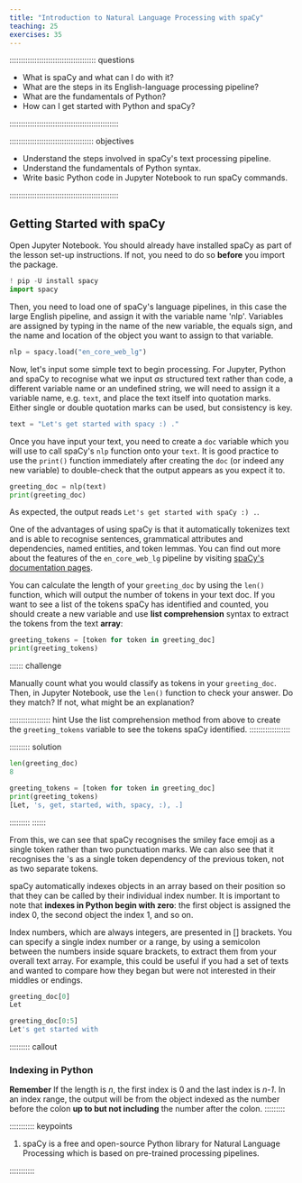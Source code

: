 ```yaml
---
title: "Introduction to Natural Language Processing with spaCy"
teaching: 25
exercises: 35
---
```


:::::::::::::::::::::::::::::::::::::: questions 

- What is spaCy and what can I do with it?
- What are the steps in its English-language processing pipeline?
- What are the fundamentals of Python?
- How can I get started with Python and spaCy?

::::::::::::::::::::::::::::::::::::::::::::::::

::::::::::::::::::::::::::::::::::::: objectives

- Understand the steps involved in spaCy's text processing pipeline.
- Understand the fundamentals of Python syntax.
- Write basic Python code in Jupyter Notebook to run spaCy commands.

::::::::::::::::::::::::::::::::::::::::::::::::

## Getting Started with spaCy

Open Jupyter Notebook. You should already have installed spaCy as part of the lesson set-up instructions. If not, you need to do so **before** you import the package. 

```python
! pip -U install spacy
import spacy
```
Then, you need to load one of spaCy's language pipelines, in this case the large English pipeline, and assign it with the variable name 'nlp'. Variables are assigned by typing in the name of the new variable, the equals sign, and the name and location of the object you want to assign to that variable.
```python
nlp = spacy.load("en_core_web_lg")
```
Now, let's input some simple text to begin processing. For Jupyter, Python and spaCy to recognise what we input *as* structured text rather than code, a different variable name or an undefined string, we will need to assign it a variable name, e.g. ```text```, and place the text itself into quotation marks. Either single or double quotation marks can be used, but consistency is key.
```python
text = "Let's get started with spacy :) ."
```
Once you have input your text, you need to create a ```doc``` variable which you will use to call spaCy's ```nlp``` function onto your ```text```. It is good practice to use the ```print()``` function immediately after creating the ```doc``` (or indeed any new variable) to double-check that the output appears as you expect it to.
```python
greeting_doc = nlp(text)
print(greeting_doc)
```
As expected, the output reads ```Let's get started with spaCy :) .```.

One of the advantages of using spaCy is that it automatically tokenizes text and is able to recognise sentences, grammatical attributes and dependencies, named entities, and token lemmas. You can find out more about the features of the ```en_core_web_lg``` pipeline by visiting [spaCy's documentation pages](https://spacy.io/models/en#en_core_web_lg).

You can calculate the length of your ```greeting_doc``` by using the ```len()``` function, which will output the number of tokens in your text doc. If you want to see a list of the tokens spaCy has identified and counted, you should create a new variable and use **list comprehension** syntax to extract the tokens from the text **array**:
```python
greeting_tokens = [token for token in greeting_doc]
print(greeting_tokens)
```
:::::: challenge

Manually count what you would classify as tokens in your ```greeting_doc```. Then, in Jupyter Notebook, use the ```len()``` function to check your answer. Do they match? If not, what might be an explanation? 

:::::::::::::::::: hint 
Use the list comprehension method from above to create the ```greeting_tokens``` variable to see the tokens spaCy identified.
::::::::::::::::::

::::::::: solution
```python
len(greeting_doc)
8

greeting_tokens = [token for token in greeting_doc]
print(greeting_tokens)
[Let, 's, get, started, with, spacy, :), .]
```
:::::::::
::::::

From this, we can see that spaCy recognises the smiley face emoji as a single token rather than two punctuation marks. We can also see that it recognises the 's as a single token dependency of the previous token, not as two separate tokens. 

spaCy automatically indexes objects in an array based on their position so that they can be called by their individual index number. It is important to note that **indexes in Python begin with zero**: the first object is assigned the index 0, the second object the index 1, and so on. 

Index numbers, which are always integers, are presented in [] brackets. You can specify a single index number or a range, by using a semicolon between the numbers inside square brackets, to extract them from your overall text array. For example, this could be useful if you had a set of texts and wanted to compare how they began but were not interested in their middles or endings.
```python
greeting_doc[0]
Let

greeting_doc[0:5]
Let's get started with
```

::::::::: callout
### Indexing in Python
**Remember** If the length is *n*, the first index is 0 and the last index is *n-1*. In an index range, the output will be from the object indexed as the number before the colon **up to but not including** the number after the colon.
:::::::::


::::::::::: keypoints

1. spaCy is a free and open-source Python library for Natural Language Processing which is based on pre-trained processing pipelines. 

:::::::::::
